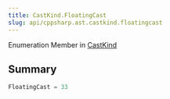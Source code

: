 ```yaml
---
title: CastKind.FloatingCast
slug: api/cppsharp.ast.castkind.floatingcast
---
```

Enumeration Member in [CastKind](/api/cppsharp/ast/castkind)

## Summary



```csharp
FloatingCast = 33
```

